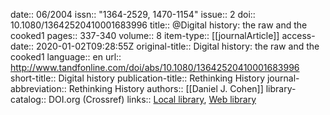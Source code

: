 date:: 06/2004
issn:: "1364-2529, 1470-1154"
issue:: 2
doi:: 10.1080/13642520410001683996
title:: @Digital history: the raw and the cooked1
pages:: 337-340
volume:: 8
item-type:: [[journalArticle]]
access-date:: 2020-01-02T09:28:55Z
original-title:: Digital history: the raw and the cooked1
language:: en
url:: http://www.tandfonline.com/doi/abs/10.1080/13642520410001683996
short-title:: Digital history
publication-title:: Rethinking History
journal-abbreviation:: Rethinking History
authors:: [[Daniel J. Cohen]]
library-catalog:: DOI.org (Crossref)
links:: [Local library](zotero://select/groups/2386895/items/BCSU7MNV), [Web library](https://www.zotero.org/groups/2386895/items/BCSU7MNV)
